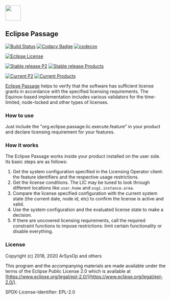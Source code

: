 <img src="https://github.com/eclipse/passage/blob/master/bundles/org.eclipse.passage.ldc/images/topiclabel/menu_item.png" width="48px" height="48px" />

## Eclipse Passage

[![Build Status](https://github.com/eclipse-passage/passage/workflows/CI/badge.svg)](https://github.com/eclipse-passage/passage/actions)
[![Codacy Badge](https://api.codacy.com/project/badge/Grade/9b7ac68ec46a4d58b6e33c5d96a34d42)](https://www.codacy.com/manual/eclipse_2/passage?utm_source=github.com&amp;utm_medium=referral&amp;utm_content=eclipse/passage&amp;utm_campaign=Badge_Grade)
[![codecov](https://codecov.io/gh/eclipse-passage/passage/branch/master/graph/badge.svg)](https://codecov.io/gh/eclipse-passage/passage)

[![Eclipse License](https://img.shields.io/badge/license-EPL--2.0-HotPink.svg)](https://github.com/eclipse/passage/blob/master/LICENSE)

[![Stable release P2](https://img.shields.io/badge/Release%20P2%20Components-0.9.0-DeepSkyBlue.svg)](https://download.eclipse.org/passage/updates/release/0.9.0/)
[![Stable release Products](https://img.shields.io/badge/Release%20Runnable%20Products-0.9.0-DeepSkyBlue.svg)](https://download.eclipse.org/passage/downloads/release/0.9.0/)

[![Current P2](https://img.shields.io/badge/Curren%20P2%20Components-1.0.0--M2-Thistle.svg)](https://download.eclipse.org/passage/updates/milestone/1.0.0-M2/)
[![Current Products](https://img.shields.io/badge/Curren%20Runnable%20Products-1.0.0--M2-Thistle.svg)](https://download.eclipse.org/passage/downloads/milestone/1.0.0-M2/)

[Eclipse Passage](https://projects.eclipse.org/projects/technology.passage) helps to verify that the software has sufficient license grants in accordance with the specified licensing requirements.
The Equinox-based implementation includes various validators for the time-limited, node-locked and other types of licenses.

### How to use

Just include the "org.eclipse.passage.lic.execute.feature" in your product and declare licensing requirement for your features.

### How it works

The Eclipse Passage works inside your product installed on the user side. Its basic steps are as follows:
1. Get the system configuration specified in the Licensing Operator client: the feature identifiers and the respective usage restrictions.
2. Get the license conditions. The LIC may be tuned to look through different locations like `user.home` and `osgi.instance.area`.
3. Compare the license specified configuration with the current system state (the current date, node id, etc) to confirm the license is active and valid.
4. Use the system configuration and the evaluated license state to make a decision.
5. If there are uncovered licensing requirements, call the required constraint functions to impose restrictions: limit certain functionality or disable everything.

### License

Copyright (c) 2018, 2020 ArSysOp and others

This program and the accompanying materials are made available under the
terms of the Eclipse Public License 2.0 which is available at
[https://www.eclipse.org/legal/epl-2.0/](https://www.eclipse.org/legal/epl-2.0/).

SPDX-License-Identifier: EPL-2.0
